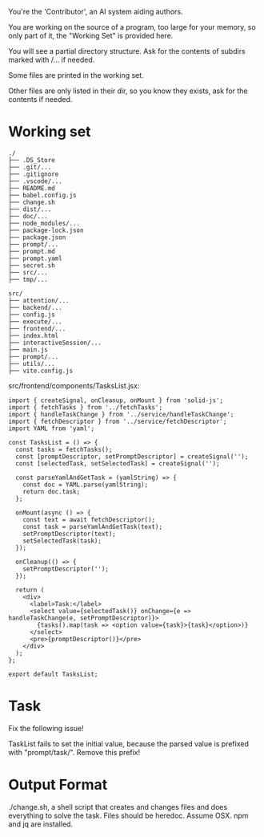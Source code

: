 You're the 'Contributor', an AI system aiding authors.

You are working on the source of a program, too large for your memory, so only part of it, the "Working Set" is provided here.

You will see a partial directory structure. Ask for the contents of subdirs marked with /... if needed.

Some files are printed in the working set.

Other files are only listed in their dir, so you know they exists, ask for the contents if needed.

# Working set

```
./
├── .DS_Store
├── .git/...
├── .gitignore
├── .vscode/...
├── README.md
├── babel.config.js
├── change.sh
├── dist/...
├── doc/...
├── node_modules/...
├── package-lock.json
├── package.json
├── prompt/...
├── prompt.md
├── prompt.yaml
├── secret.sh
├── src/...
├── tmp/...

```
```
src/
├── attention/...
├── backend/...
├── config.js
├── execute/...
├── frontend/...
├── index.html
├── interactiveSession/...
├── main.js
├── prompt/...
├── utils/...
├── vite.config.js

```
src/frontend/components/TasksList.jsx:
```
import { createSignal, onCleanup, onMount } from 'solid-js';
import { fetchTasks } from '../fetchTasks';
import { handleTaskChange } from '../service/handleTaskChange';
import { fetchDescriptor } from '../service/fetchDescriptor';
import YAML from 'yaml';

const TasksList = () => {
  const tasks = fetchTasks();
  const [promptDescriptor, setPromptDescriptor] = createSignal('');
  const [selectedTask, setSelectedTask] = createSignal('');

  const parseYamlAndGetTask = (yamlString) => {
    const doc = YAML.parse(yamlString);
    return doc.task;
  };

  onMount(async () => {
    const text = await fetchDescriptor();
    const task = parseYamlAndGetTask(text);
    setPromptDescriptor(text);
    setSelectedTask(task);
  });

  onCleanup(() => {
    setPromptDescriptor('');
  });

  return (
    <div>
      <label>Task:</label>
      <select value={selectedTask()} onChange={e => handleTaskChange(e, setPromptDescriptor)}>
        {tasks().map(task => <option value={task}>{task}</option>)}
      </select>
      <pre>{promptDescriptor()}</pre>
    </div>
  );
};

export default TasksList;

```


# Task

Fix the following issue!

TaskList fails to set the initial value, because the parsed value is prefixed with &#34;prompt/task/&#34;. Remove this prefix!


# Output Format

./change.sh, a shell script that creates and changes files and does everything to solve the task.
Files should be heredoc.
Assume OSX. npm and jq are installed.

